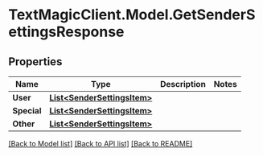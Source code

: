 # TextMagicClient.Model.GetSenderSettingsResponse
## Properties

Name | Type | Description | Notes
------------ | ------------- | ------------- | -------------
**User** | [**List&lt;SenderSettingsItem&gt;**](SenderSettingsItem.md) |  | 
**Special** | [**List&lt;SenderSettingsItem&gt;**](SenderSettingsItem.md) |  | 
**Other** | [**List&lt;SenderSettingsItem&gt;**](SenderSettingsItem.md) |  | 

[[Back to Model list]](../README.md#documentation-for-models) [[Back to API list]](../README.md#documentation-for-api-endpoints) [[Back to README]](../README.md)


